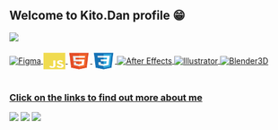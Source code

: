 ## Welcome to Kito.Dan profile 😁
  <div>
   <a href="https://github.com/KitoDan-Dev">
   <img height="180em" src="https://github-readme-stats.vercel.app/api/top-langs/?username=KitoDan-Dev&layout=compact&langs_count=6&theme=tokyonight"/>
</div>
   
<div style="display: inline_block"><br>
  <img align="center" alt="Figma" height="30" width="40" src="https://cdn.jsdelivr.net/gh/devicons/devicon/icons/figma/figma-original.svg">
  <img align="center" alt="Js" height="30" width="40" src="https://raw.githubusercontent.com/devicons/devicon/master/icons/javascript/javascript-plain.svg">
  <img align="center" alt="HTML" height="30" width="40" src="https://raw.githubusercontent.com/devicons/devicon/master/icons/html5/html5-original.svg">
  <img align="center" alt="CSS" height="30" width="40" src="https://raw.githubusercontent.com/devicons/devicon/master/icons/css3/css3-original.svg">
  <img align="center" alt="After Effects" height="30" width="40" src="https://cdn.jsdelivr.net/gh/devicons/devicon/icons/aftereffects/aftereffects-original.svg">
  <img align="center" alt="Illustrator" height="30" width="40" src="https://cdn.jsdelivr.net/gh/devicons/devicon/icons/illustrator/illustrator-plain.svg">
  <img align="center" alt="Blender3D" height="30" width="40" src="https://cdn.jsdelivr.net/gh/devicons/devicon/icons/blender/blender-original.svg">
</div>

<br>
 
### Click on the links to find out more about me
 
<div> 
 <a href="https://www.linkedin.com/in/kitodan/" target="_blank"><img src="https://img.shields.io/badge/-Linkedin-0057FF?style=for-the-badge&logo=linkedin&logoColor=white" target="_blank"></a>
 <a href="https://www.instagram.com/kito.dan/" target="_blank"><img src="https://img.shields.io/badge/-Instagram-%23E4405F?style=for-the-badge&logo=instagram&logoColor=white" target="_blank"></a>
 <a href="https://www.behance.net/kitodan" target="_blank"><img src="https://img.shields.io/badge/-Behance-0057FF?style=for-the-badge&logo=behance&logoColor=white" target="_blank"></a>
</div>

